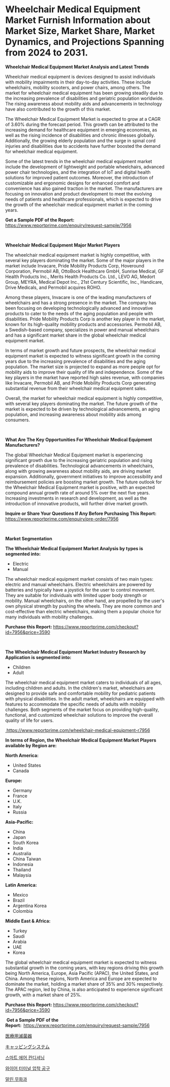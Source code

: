 <p><h1>Wheelchair Medical Equipment Market Furnish Information about Market Size, Market Share, Market Dynamics, and Projections Spanning from 2024 to 2031.</h1></p><p><strong>Wheelchair Medical Equipment Market Analysis and Latest Trends</strong></p>
<p><p>Wheelchair medical equipment is devices designed to assist individuals with mobility impairments in their day-to-day activities. These include wheelchairs, mobility scooters, and power chairs, among others. The market for wheelchair medical equipment has been growing steadily due to the increasing prevalence of disabilities and geriatric population worldwide. The rising awareness about mobility aids and advancements in technology have also contributed to the growth of this market.</p><p>The Wheelchair Medical Equipment Market is expected to grow at a CAGR of 3.60% during the forecast period. This growth can be attributed to the increasing demand for healthcare equipment in emerging economies, as well as the rising incidence of disabilities and chronic illnesses globally. Additionally, the growing elderly population and the surge in spinal cord injuries and disabilities due to accidents have further boosted the demand for wheelchair medical equipment.</p><p>Some of the latest trends in the wheelchair medical equipment market include the development of lightweight and portable wheelchairs, advanced power chair technologies, and the integration of IoT and digital health solutions for improved patient outcomes. Moreover, the introduction of customizable and ergonomic designs for enhanced comfort and convenience has also gained traction in the market. The manufacturers are focusing on innovation and product development to meet the evolving needs of patients and healthcare professionals, which is expected to drive the growth of the wheelchair medical equipment market in the coming years.</p></p>
<p><strong>Get a Sample PDF of the Report:&nbsp;</strong> <a href="https://www.reportprime.com/enquiry/request-sample/7956">https://www.reportprime.com/enquiry/request-sample/7956</a></p>
<p>&nbsp;</p>
<p><strong>Wheelchair Medical Equipment Major Market Players</strong></p>
<p><p>The wheelchair medical equipment market is highly competitive, with several key players dominating the market. Some of the major players in the market include Invacare, Pride Mobility Products Corp, Hoveround Corporation, Permobil AB, OttoBock Healthcare GmbH, Sunrise Medical, GF Health Products Inc., Merits Health Products Co. Ltd., LEVO AG, Medort Group, MEYRA, Medical Depot Inc., 21st Century Scientific, Inc., Handicare, Drive Medicals, and Permobil acquires ROHO.</p><p>Among these players, Invacare is one of the leading manufacturers of wheelchairs and has a strong presence in the market. The company has been focusing on developing technologically advanced and innovative products to cater to the needs of the aging population and people with disabilities. Pride Mobility Products Corp is another key player in the market, known for its high-quality mobility products and accessories. Permobil AB, a Swedish-based company, specializes in power and manual wheelchairs and has a significant market share in the global wheelchair medical equipment market.</p><p>In terms of market growth and future prospects, the wheelchair medical equipment market is expected to witness significant growth in the coming years due to the increasing prevalence of disabilities and the aging population. The market size is projected to expand as more people opt for mobility aids to improve their quality of life and independence. Some of the key players in the market have reported high sales revenue, with companies like Invacare, Permobil AB, and Pride Mobility Products Corp generating substantial revenue from their wheelchair medical equipment sales.</p><p>Overall, the market for wheelchair medical equipment is highly competitive, with several key players dominating the market. The future growth of the market is expected to be driven by technological advancements, an aging population, and increasing awareness about mobility aids among consumers.</p></p>
<p>&nbsp;</p>
<p><strong>What Are The Key Opportunities For Wheelchair Medical Equipment Manufacturers?</strong></p>
<p><p>The global Wheelchair Medical Equipment market is experiencing significant growth due to the increasing geriatric population and rising prevalence of disabilities. Technological advancements in wheelchairs, along with growing awareness about mobility aids, are driving market expansion. Additionally, government initiatives to improve accessibility and reimbursement policies are boosting market growth. The future outlook for the Wheelchair Medical Equipment market is positive, with an expected compound annual growth rate of around 5% over the next five years. Increasing investments in research and development, as well as the introduction of innovative products, will further drive market growth.</p></p>
<p><strong>Inquire or Share Your Questions If Any Before Purchasing This Report:</strong> <a href="https://www.reportprime.com/enquiry/pre-order/7956">https://www.reportprime.com/enquiry/pre-order/7956</a></p>
<p>&nbsp;</p>
<p><strong>Market Segmentation</strong></p>
<p><strong>The Wheelchair Medical Equipment Market Analysis by types is segmented into:</strong></p>
<p><ul><li>Electric</li><li>Manual</li></ul></p>
<p><p>The wheelchair medical equipment market consists of two main types: electric and manual wheelchairs. Electric wheelchairs are powered by batteries and typically have a joystick for the user to control movement. They are suitable for individuals with limited upper body strength or mobility. Manual wheelchairs, on the other hand, are propelled by the user's own physical strength by pushing the wheels. They are more common and cost-effective than electric wheelchairs, making them a popular choice for many individuals with mobility challenges.</p></p>
<p><strong>Purchase this Report:&nbsp;</strong><a href="https://www.reportprime.com/checkout?id=7956&price=3590">https://www.reportprime.com/checkout?id=7956&price=3590</a></p>
<p>&nbsp;</p>
<p><strong>The Wheelchair Medical Equipment Market Industry Research by Application is segmented into:</strong></p>
<p><ul><li>Children</li><li>Adult</li></ul></p>
<p><p>The wheelchair medical equipment market caters to individuals of all ages, including children and adults. In the children's market, wheelchairs are designed to provide safe and comfortable mobility for pediatric patients with physical disabilities. In the adult market, wheelchairs are equipped with features to accommodate the specific needs of adults with mobility challenges. Both segments of the market focus on providing high-quality, functional, and customized wheelchair solutions to improve the overall quality of life for users.</p></p>
<p><a href="https://www.reportprime.com/wheelchair-medical-equipment-r7956">&nbsp;https://www.reportprime.com/wheelchair-medical-equipment-r7956</a></p>
<p><strong>In terms of Region, the Wheelchair Medical Equipment Market Players available by Region are:</strong></p>
<p>
    <p> <strong> North America: </strong>
        <ul>
            <li>United States</li>
            <li>Canada</li>
        </ul>
        </p> 
    <p> <strong> Europe: </strong>
        <ul>
            <li>Germany</li>
            <li>France</li>
            <li>U.K.</li>
            <li>Italy</li>
            <li>Russia</li>
        </ul>
        </p> 
    <p> <strong> Asia-Pacific: </strong>
        <ul>
            <li>China</li>
            <li>Japan</li>
            <li>South Korea</li>
            <li>India</li>
            <li>Australia</li>
            <li>China Taiwan</li>
            <li>Indonesia</li>
            <li>Thailand</li>
            <li>Malaysia</li>
        </ul>
        </p> 
    <p> <strong> Latin America: </strong>
        <ul>
            <li>Mexico</li>
            <li>Brazil</li>
            <li>Argentina Korea</li>
            <li>Colombia</li>
        </ul>
        </p> 
    <p> <strong> Middle East & Africa: </strong>
        <ul>
            <li>Turkey</li>
            <li>Saudi</li>
            <li>Arabia</li>
            <li>UAE</li>
            <li>Korea</li>
        </ul>
    </p>
    </p>
<p><p>The global wheelchair medical equipment market is expected to witness substantial growth in the coming years, with key regions driving this growth being North America, Europe, Asia Pacific (APAC), the United States, and China. Among these regions, North America and Europe are expected to dominate the market, holding a market share of 35% and 30% respectively. The APAC region, led by China, is also anticipated to experience significant growth, with a market share of 25%.</p></p>
<p><strong>Purchase this Report: </strong><a href="https://www.reportprime.com/checkout?id=7956&price=3590">https://www.reportprime.com/checkout?id=7956&price=3590</a></p>
<p>&nbsp;<strong>Get a Sample PDF of the Report:&nbsp;&nbsp;</strong><a href="https://www.reportprime.com/enquiry/request-sample/7956">https://www.reportprime.com/enquiry/request-sample/7956</a></p>
<p><strong></strong></p>
<p><p><a href="https://medium.com/@stevenhuson95/medical-sterilizers%E5%B8%82%E5%A0%B4-%E5%B8%82%E5%A0%B4%E3%82%BB%E3%82%B0%E3%83%A1%E3%83%B3%E3%83%86%E3%83%BC%E3%82%B7%E3%83%A7%E3%83%B3-%E5%9C%B0%E7%90%86%E7%9A%84%E5%9C%B0%E5%9F%9F-2031%E5%B9%B4%E3%81%BE%E3%81%A7%E3%81%AE%E5%B8%82%E5%A0%B4%E4%BA%88%E6%B8%AC-d1db65081627">医療用滅菌器</a></p><p><a href="https://medium.com/@jewelmohr96/%E3%82%B0%E3%83%AD%E3%83%BC%E3%83%90%E3%83%AB%E3%82%AD%E3%83%A3%E3%83%83%E3%83%97%E3%82%B7%E3%82%B9%E3%83%86%E3%83%A0%E5%B8%82%E5%A0%B4%E3%81%AE%E5%9C%B0%E6%99%AF%E3%82%92%E3%83%8A%E3%83%93%E3%82%B2%E3%83%BC%E3%83%88%E3%81%99%E3%82%8B-%E3%83%88%E3%83%AC%E3%83%B3%E3%83%89-%E4%BA%88%E6%B8%AC-%E3%81%8A%E3%82%88%E3%81%B3%E3%82%A4%E3%83%B3%E3%83%91%E3%82%AF%E3%83%88%E5%88%86%E6%9E%90-2024%E5%B9%B4-2031%E5%B9%B4-183%E3%83%9A%E3%83%BC%E3%82%B8%E3%81%A7%E7%B6%B2%E7%BE%85%E3%81%95%E3%82%8C%E3%81%A6%E3%81%84%E3%81%BE%E3%81%99-6628bee536e3">キャッピングシステム</a></p><p><a href="https://medium.com/@leigh.tymms/%EC%A0%84-%EC%84%B8%EA%B3%84-%EC%8A%A4%EB%A7%88%ED%8A%B8-%EC%97%90%EC%96%B4%EC%BB%A8-%EC%8B%9C%EC%9E%A5-%EB%B6%84%EC%84%9D-%EB%8F%99%ED%96%A5-%EC%98%88%EC%B8%A1-%EB%B0%8F-%EC%84%B1%EC%9E%A5-%EA%B8%B0%ED%9A%8C-2024-2031-135%ED%8E%98%EC%9D%B4%EC%A7%80-%EB%B3%B4%EA%B3%A0%EC%84%9C-a8d092c78f50">스마트 에어 컨디셔닝</a></p><p><a href="https://medium.com/@marchall15/%EA%B8%80%EB%A1%9C%EB%B2%8C-%EC%99%80%EC%9D%B4%EC%96%B4-%EB%8B%A8%EC%9E%90-%EC%95%95%EC%B0%A9-%EB%8F%84%EA%B5%AC-%EC%8B%9C%EC%9E%A5-%EB%8F%99%ED%96%A5%EC%97%90-%EB%8C%80%ED%95%9C-%EC%A0%84%EB%9E%B5%EC%A0%81-%EC%9D%B8%EC%82%AC%EC%9D%B4%ED%8A%B8-2024-2031-171-%ED%8E%98%EC%9D%B4%EC%A7%80%EC%97%90-%ED%8F%AC%ED%95%A8%EB%90%98%EC%96%B4-%EC%9E%88%EC%8A%B5%EB%8B%88%EB%8B%A4-56435e5fce79">와이어 터미널 압착 공구</a></p><p><a href="https://github.com/hook46569/Market-Research-Report-List-2/blob/main/123725179451.md">말린 무화과</a></p></p>